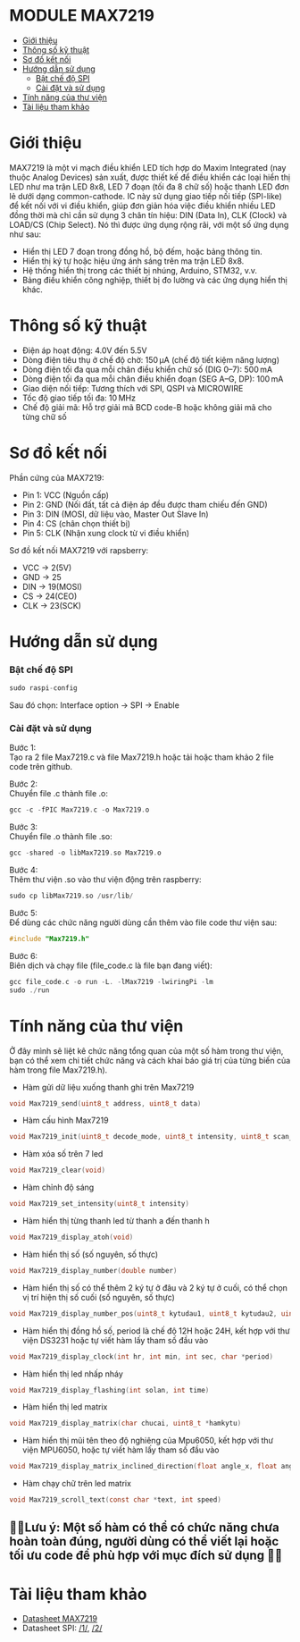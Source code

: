 # MODULE MAX7219

- [Giới thiệu](#giới-thiệu)
- [Thông số kỹ thuật](#thông-số-kỹ-thuật)
- [Sơ đồ kết nối](#Sơ-đồ-kết-nối)
- [Hướng dẫn sử dụng](#hướng-dẫn-sử-dụng)
  - [Bật chế độ SPI](#bật-chế-độ-SPI)
  - [Cài đặt và sử dụng](#cài-đặt-và-sử-dụng)
- [Tính năng của thư viện](#tính-năng-của-thư-viện)
- [Tài liệu tham khảo](#tài-liệu-tham-khảo)

# Giới thiệu
MAX7219 là một vi mạch điều khiển LED tích hợp do Maxim Integrated (nay thuộc Analog Devices) sản xuất, được thiết kế để điều khiển các loại hiển thị LED như ma trận LED 8x8, LED 7 đoạn (tối đa 8 chữ số) hoặc thanh LED đơn lẻ dưới dạng common-cathode. IC này sử dụng giao tiếp nối tiếp (SPI-like) để kết nối với vi điều khiển, giúp đơn giản hóa việc điều khiển nhiều LED đồng thời mà chỉ cần sử dụng 3 chân tín hiệu: DIN (Data In), CLK (Clock) và LOAD/CS (Chip Select).
Nó thì được ứng dụng rộng rãi, với một số ứng dụng như sau:  
- Hiển thị LED 7 đoạn trong đồng hồ, bộ đếm, hoặc bảng thông tin.
- Hiển thị ký tự hoặc hiệu ứng ánh sáng trên ma trận LED 8x8.
- Hệ thống hiển thị trong các thiết bị nhúng, Arduino, STM32, v.v.
- Bảng điều khiển công nghiệp, thiết bị đo lường và các ứng dụng hiển thị khác.
  
# Thông số kỹ thuật
- Điện áp hoạt động: 4.0V đến 5.5V  
- Dòng điện tiêu thụ ở chế độ chờ: 150 µA (chế độ tiết kiệm năng lượng)
- Dòng điện tối đa qua mỗi chân điều khiển chữ số (DIG 0–7): 500 mA
- Dòng điện tối đa qua mỗi chân điều khiển đoạn (SEG A–G, DP): 100 mA  
- Giao diện nối tiếp: Tương thích với SPI, QSPI và MICROWIRE  
- Tốc độ giao tiếp tối đa: 10 MHz  
- Chế độ giải mã: Hỗ trợ giải mã BCD code-B hoặc không giải mã cho từng chữ số  

# Sơ đồ kết nối
Phần cứng của MAX7219:  
- Pin 1: VCC (Nguồn cấp)
- Pin 2: GND (Nối đất, tất cả điện áp đều được tham chiếu đến GND)  
- Pin 3: DIN (MOSI, dữ liệu vào, Master Out Slave In)  
- Pin 4: CS  (chân chọn thiết bị)  
- Pin 5: CLK (Nhận xung clock từ vi điều khiển)  

Sơ đồ kết nối MAX7219 với rapsberry:    
- VCC -> 2(5V)  
- GND -> 25  
- DIN -> 19(MOSI)  
- CS  -> 24(CEO)  
- CLK -> 23(SCK)
  
# Hướng dẫn sử dụng
### Bật chế độ SPI 
```c
sudo raspi-config
```
Sau đó chọn: Interface option -> SPI -> Enable
  
### Cài đặt và sử dụng  
Bước 1:  
Tạo ra 2 file Max7219.c và file Max7219.h hoặc tải hoặc tham khảo 2 file code trên github. 

Bước 2:  
Chuyển file .c thành file .o:
```c
gcc -c -fPIC Max7219.c -o Max7219.o
```
Bước 3:  
Chuyển file .o thành file .so:
```c
gcc -shared -o libMax7219.so Max7219.o
```
Bước 4:  
Thêm thư viện .so vào thư viện động trên raspberry:
```c
sudo cp libMax7219.so /usr/lib/
```
Bước 5:  
Để dùng các chức năng người dùng cần thêm vào file code thư viện sau:    
```c
#include "Max7219.h"
```
Bước 6:  
Biên dịch và chạy file (file_code.c là file bạn đang viết):
```c
gcc file_code.c -o run -L. -lMax7219 -lwiringPi -lm 
sudo ./run
```

# Tính năng của thư viện
Ở đây mình sẽ liệt kê chức năng tổng quan của một số hàm trong thư viện, bạn có thể xem chi tiết chức năng và cách khai báo giá trị của từng biến của hàm trong file Max7219.h).
- Hàm gửi dữ liệu xuống thanh ghi trên Max7219
```c
void Max7219_send(uint8_t address, uint8_t data)
```  

- Hàm cấu hình Max7219
 ```c
void Max7219_init(uint8_t decode_mode, uint8_t intensity, uint8_t scan_limit)
```  

- Hàm xóa số trên 7 led
```c
void Max7219_clear(void)
```  

- Hàm chỉnh độ sáng
```c
void Max7219_set_intensity(uint8_t intensity)
```  

- Hàm hiển thị từng thanh led từ thanh a đến thanh h
```c
void Max7219_display_atoh(void)
```  

- Hàm hiển thị số (số nguyên, số thực)
```c
void Max7219_display_number(double number)
```

- Hàm hiển thị số có thể thêm 2 ký tự ở đâu và 2 ký tự ở cuối, có thể chọn vị trí hiện thị số cuối (số nguyên, số thực)
```c
void Max7219_display_number_pos(uint8_t kytudau1, uint8_t kytudau2, uint8_t kytucuoi1, uint8_t kytucuoi2, uint8_t led_end, double number, int decimal_places)
```

- Hàm hiển thị đồng hồ số, period là chế độ 12H hoặc 24H, kết hợp với thư viện DS3231 hoặc tự viết hàm lấy tham số đầu vào
```c
void Max7219_display_clock(int hr, int min, int sec, char *period)
```

- Hàm hiển thị led nhấp nháy
```c
void Max7219_display_flashing(int solan, int time)
```

- Hàm hiển thị led matrix
```c
void Max7219_display_matrix(char chucai, uint8_t *hamkytu) 
```

- Hàm hiển thị mũi tên theo độ nghiêng của Mpu6050, kết hợp với thư viện MPU6050, hoặc tự viết hàm lấy tham số đầu vào
```c
void Max7219_display_matrix_inclined_direction(float angle_x, float angle_y)
```

- Hàm chạy chữ trên led matrix
```c
void Max7219_scroll_text(const char *text, int speed)
```
## 📌📌Lưu ý: Một số hàm có thể có chức năng chưa hoàn toàn đúng, người dùng có thể viết lại hoặc tối ưu code để phù hợp với mục đích sử dụng 📌📌

# Tài liệu tham khảo
- [Datasheet MAX7219](https://www.analog.com/media/en/technical-documentation/data-sheets/max7219-max7221.pdf)
- Datasheet SPI: [/1/](https://www.analog.com/en/resources/analog-dialogue/articles/introduction-to-spi-interface.html), [/2/](https://www.analog.com/en/resources/app-notes/an-1248.html)

